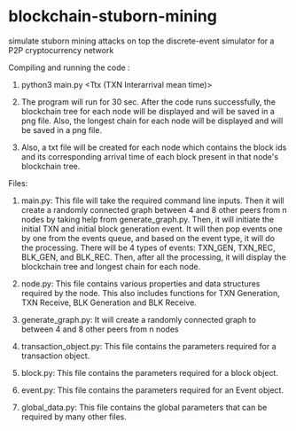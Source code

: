 # blockchain-stuborn-mining


 simulate stuborn mining attacks on top the discrete-event simulator for a P2P
cryptocurrency network

Compiling and running the code :
1. python3 main.py <Number of nodes> <Ttx (TXN Interarrival mean time)> <percent of slow nodes> <percent of low CPU nodes>

2. The program will run for 30 sec. After the code runs successfully, the blockchain tree for each node will be displayed and will be saved in a png file. Also, the longest chain for each node will be displayed and will be saved in a png file.

3. Also, a txt file will be created for each node which contains the block ids and its corresponding arrival time of each block present in that node's blockchain tree.


Files:
1. main.py: This file will take the required command line inputs. Then it will create a randomly connected graph between 4 and 8 other peers from n nodes by taking help from generate_graph.py. Then, it will initiate the initial TXN and initial block generation event. It will then pop events one by one from the events queue, and based on the event type, it will do the processing. There will be 4 types of events: TXN_GEN, TXN_REC, BLK_GEN, and BLK_REC. Then, after all the processing, it will display the blockchain tree and longest chain for each node.

2. node.py: This file contains various properties and data structures required by the node. This also includes functions for TXN Generation, TXN Receive, BLK Generation and BLK Receive.

3. generate_graph.py: It will create a randomly connected graph to between 4 and 8 other peers from n nodes

4. transaction_object.py: This file contains the parameters required for a transaction object.

5. block.py:  This file contains the parameters required for a block object.

6. event.py: This file contains the parameters required for an Event object.

7. global_data.py: This file contains the global parameters that can be required by many other files.
